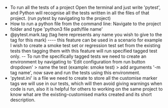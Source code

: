 - To run all the tests of a project Open the terminal and just write 'pytest', and Python will recognise all the tests written in all the files of that project. (run pytest by navigating to the project)
- How to run a python file from the command line:  Navigate to the project folder and type 'python3 file path/file name'
- @pytest.mark.tag (tag here represents any name you wish to give to the tag for this mark) ---- this feature can be used in a scenario for example I wish to create a smoke test set or regression test set from the existing tests then tagging them with this feature will run specified tagged test only.
        -- To run the specifically tagged tests we need to create an environment by navigating to 'Edit configuration from run button dropdown' > name the test (example: smoke test) > add arguments '-m tag name', now save and run the tests using this environment.
- 'pytest.ini' is a file we need to create to store all the customise marker tags we will use in our tests, which will then avoid giving warnings when code is run, also it is helpful for others to working on the same project to know what are the existing-customised marks created and its short description.
